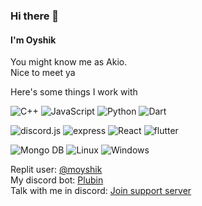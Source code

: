 ### Hi there 👋
#### I'm Oyshik
You might know me as Akio.  
Nice to meet ya  
  
  
  
Here's some things I work with  
<!-- Code languages -->
![C++](https://img.shields.io/badge/code-C++-informational?style=flat&logo=c%2b%2b&logoColor=white&color=ff6f61)
![JavaScript](https://img.shields.io/badge/code-JavaScript-informational?style=flat&logo=javascript&logoColor=white&color=ff6f61)
![Python](https://img.shields.io/badge/code-Python-informational?style=flat&logo=python&logoColor=white&color=ff6f61)
![Dart](https://img.shields.io/badge/code-dart-informational?style=flat&logo=dart&logoColor=white&color=ff6f61)  
<!-- Libraries -->
![discord.js](https://img.shields.io/badge/library-discord.js-informational?style=flat&logo=npm&logoColor=white&color=ff6f61)
![express](https://img.shields.io/badge/library-express-informational?style=flat&logo=npm&logoColor=white&color=ff6f61)
![React](https://img.shields.io/badge/library-React-informational?style=flat&logo=react&logoColor=white&color=ff6f61)
![flutter](https://img.shields.io/badge/library-Flutter-informational?style=flat&logo=dart&logoColor=white&color=ff6f61)
<!-- Others -->
![Mongo DB](https://img.shields.io/badge/database-mongodb-informational?style=flat&logo=mongo&logoColor=white&color=ff6f61)
![Linux](https://img.shields.io/badge/OS-linux-informational?style=flat&logo=linux&logoColor=white&color=ff6f61)
![Windows](https://img.shields.io/badge/OS-Windows-informational?style=flat&logo=windows&logoColor=white&color=ff6f61)
<!--
Here are some ideas to get you started:

- 🔭 I’m currently working on ...
- 🌱 I’m currently learning ...
- 👯 I’m looking to collaborate on ...
- 🤔 I’m looking for help with ...
- 💬 Ask me about ...
- 📫 How to reach me: ...
- 😄 Pronouns: ...
- ⚡ Fun fact: ...
-->

Replit user: [@moyshik](https://replit.com/@moyshik)  
My discord bot: [Plubin](https://discord.com/oauth2/authorize?client_id=748160981766635540&scope=bot&permissions=51200)  
Talk with me in discord: [Join support server](https://discord.gg/vrCZAnyhTh)  
